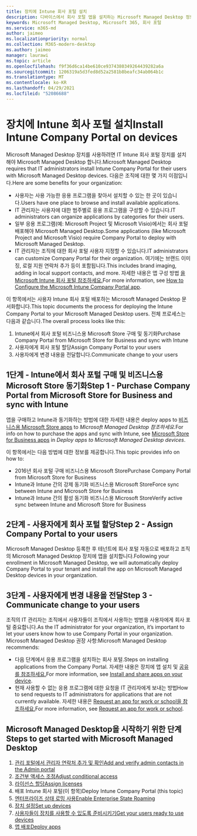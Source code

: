 ```yaml
---
title: 장치에 Intune 회사 포털 설치
description: 디바이스에서 회사 포털 앱을 설치하는 Microsoft Managed Desktop 정보
keywords: Microsoft Managed Desktop, Microsoft 365, 회사 포털
ms.service: m365-md
author: jaimeo
ms.localizationpriority: normal
ms.collection: M365-modern-desktop
ms.author: jaimeo
manager: laurawi
ms.topic: article
ms.openlocfilehash: f9f36d6ca14be610ce9374380349264439282a6a
ms.sourcegitcommit: 1206319a5d3fed8d52a2581b8beafc34ab064b1c
ms.translationtype: MT
ms.contentlocale: ko-KR
ms.lasthandoff: 04/29/2021
ms.locfileid: "52086688"
---
```

# <a name="install-intune-company-portal-on-devices"></a><span data-ttu-id="1b5c8-104">장치에 Intune 회사 포털 설치</span><span class="sxs-lookup"><span data-stu-id="1b5c8-104">Install Intune Company Portal on devices</span></span>

<span data-ttu-id="1b5c8-105">Microsoft Managed Desktop 장치를 사용하려면 IT Intune 회사 포털 장치를 설치해야 Microsoft Managed Desktop 합니다.</span><span class="sxs-lookup"><span data-stu-id="1b5c8-105">Microsoft Managed Desktop requires that IT administrators install Intune Company Portal for their users with Microsoft Managed Desktop devices.</span></span> <span data-ttu-id="1b5c8-106">다음은 조직에 대한 몇 가지 이점입니다.</span><span class="sxs-lookup"><span data-stu-id="1b5c8-106">Here are some benefits for your organization:</span></span>
- <span data-ttu-id="1b5c8-107">사용자는 사용 가능한 응용 프로그램을 찾아서 설치할 수 있는 한 곳이 있습니다.</span><span class="sxs-lookup"><span data-stu-id="1b5c8-107">Users have one place to browse and install available applications.</span></span> 
- <span data-ttu-id="1b5c8-108">IT 관리자는 사용자에 대한 범주별로 응용 프로그램을 구성할 수 있습니다.</span><span class="sxs-lookup"><span data-stu-id="1b5c8-108">IT administrators can organize applications by categories for their users.</span></span>  
- <span data-ttu-id="1b5c8-109">일부 응용 프로그램(예: Microsoft Project 및 Microsoft Visio)에서는 회사 포털 배포해야 Microsoft Managed Desktop.</span><span class="sxs-lookup"><span data-stu-id="1b5c8-109">Some applications (like Microsoft Project and Microsoft Visio) require Company Portal to deploy with Microsoft Managed Desktop.</span></span>
- <span data-ttu-id="1b5c8-110">IT 관리자는 조직에 대한 회사 포털 사용자 지정할 수 있습니다.</span><span class="sxs-lookup"><span data-stu-id="1b5c8-110">IT administrators can customize Company Portal for their organization.</span></span> <span data-ttu-id="1b5c8-111">여기에는 브랜드 이미징, 로컬 지원 연락처 추가 등이 포함됩니다.</span><span class="sxs-lookup"><span data-stu-id="1b5c8-111">This includes brand imaging, adding in local support contacts, and more.</span></span> <span data-ttu-id="1b5c8-112">자세한 내용은 앱 구성 방법 [을 Microsoft Intune 회사 포털 참조하세요.](/intune/company-portal-app)</span><span class="sxs-lookup"><span data-stu-id="1b5c8-112">For more information, see [How to Configure the Microsoft Intune Company Portal app](/intune/company-portal-app).</span></span>   

<span data-ttu-id="1b5c8-113">이 항목에서는 사용자 Intune 회사 포털 배포하는 Microsoft Managed Desktop 문서화합니다.</span><span class="sxs-lookup"><span data-stu-id="1b5c8-113">This topic documents the process for deploying the Intune Company Portal to your Microsoft Managed Desktop users.</span></span> <span data-ttu-id="1b5c8-114">전체 프로세스는 다음과 같습니다.</span><span class="sxs-lookup"><span data-stu-id="1b5c8-114">The overall process looks like this:</span></span>
1. <span data-ttu-id="1b5c8-115">Intune에서 회사 포털 비즈니스용 Microsoft Store 구매 및 동기화</span><span class="sxs-lookup"><span data-stu-id="1b5c8-115">Purchase Company Portal from Microsoft Store for Business and sync with Intune</span></span>
2. <span data-ttu-id="1b5c8-116">사용자에게 회사 포털 할당</span><span class="sxs-lookup"><span data-stu-id="1b5c8-116">Assign Company Portal to your users</span></span>
3. <span data-ttu-id="1b5c8-117">사용자에게 변경 내용을 전달합니다.</span><span class="sxs-lookup"><span data-stu-id="1b5c8-117">Communicate change to your users</span></span>

## <a name="step-1---purchase-company-portal-from-microsoft-store-for-business-and-sync-with-intune"></a><span data-ttu-id="1b5c8-118">1단계 - Intune에서 회사 포털 구매 및 비즈니스용 Microsoft Store 동기화</span><span class="sxs-lookup"><span data-stu-id="1b5c8-118">Step 1 - Purchase Company Portal from Microsoft Store for Business and sync with Intune</span></span>
<span data-ttu-id="1b5c8-119">앱을 구매하고 Intune과 동기화하는 방법에 대한 자세한 내용은 deploy apps to [비즈니스용 Microsoft Store apps](deploy-apps.md#msfb-apps) to *Microsoft Managed Desktop 참조하세요.*</span><span class="sxs-lookup"><span data-stu-id="1b5c8-119">For info on how to purchase the apps and sync with Intune, see [Microsoft Store for Business apps](deploy-apps.md#msfb-apps) in *Deploy apps to Microsoft Managed Desktop devices*.</span></span>

<span data-ttu-id="1b5c8-120">이 항목에서는 다음 방법에 대한 정보를 제공합니다.</span><span class="sxs-lookup"><span data-stu-id="1b5c8-120">This topic provides info on how to:</span></span> 
- <span data-ttu-id="1b5c8-121">2016년 회사 포털 구매 비즈니스용 Microsoft Store</span><span class="sxs-lookup"><span data-stu-id="1b5c8-121">Purchase Company Portal from Microsoft Store for Business</span></span> 
- <span data-ttu-id="1b5c8-122">Intune과 Intune 간의 강제 동기화 비즈니스용 Microsoft Store</span><span class="sxs-lookup"><span data-stu-id="1b5c8-122">Force sync between Intune and Microsoft Store for Business</span></span>
- <span data-ttu-id="1b5c8-123">Intune과 Intune 간의 활성 동기화 비즈니스용 Microsoft Store</span><span class="sxs-lookup"><span data-stu-id="1b5c8-123">Verify active sync between Intune and Microsoft Store for Business</span></span> 

## <a name="step-2---assign-company-portal-to-your-users"></a><span data-ttu-id="1b5c8-124">2단계 - 사용자에게 회사 포털 할당</span><span class="sxs-lookup"><span data-stu-id="1b5c8-124">Step 2 - Assign Company Portal to your users</span></span>
<span data-ttu-id="1b5c8-125">Microsoft Managed Desktop 등록한 후 테넌트에 회사 포털 자동으로 배포하고 조직의 Microsoft Managed Desktop 장치에 앱을 설치합니다.</span><span class="sxs-lookup"><span data-stu-id="1b5c8-125">Following your enrollment in Microsoft Managed Desktop, we will automatically deploy Company Portal to your tenant and install the app on Microsoft Managed Desktop devices in your organization.</span></span>

## <a name="step-3---communicate-change-to-your-users"></a><span data-ttu-id="1b5c8-126">3단계 - 사용자에게 변경 내용을 전달</span><span class="sxs-lookup"><span data-stu-id="1b5c8-126">Step 3 - Communicate change to your users</span></span>
<span data-ttu-id="1b5c8-127">조직의 IT 관리자는 조직에서 사용자들이 조직에서 사용하는 방법을 사용자에게 회사 포털 중요합니다.</span><span class="sxs-lookup"><span data-stu-id="1b5c8-127">As the IT administrator for your organization, it’s important to let your users know how to use Company Portal in your organization.</span></span> <span data-ttu-id="1b5c8-128">Microsoft Managed Desktop 권장 사항:</span><span class="sxs-lookup"><span data-stu-id="1b5c8-128">Microsoft Managed Desktop recommends:</span></span>
- <span data-ttu-id="1b5c8-129">다음 단계에서 응용 프로그램을 설치하는 회사 포털.</span><span class="sxs-lookup"><span data-stu-id="1b5c8-129">Steps on installing applications from the Company Portal.</span></span> <span data-ttu-id="1b5c8-130">자세한 내용은 장치에 앱 설치 및 [공유를 참조하세요.](/intune-user-help/install-apps-cpapp-windows)</span><span class="sxs-lookup"><span data-stu-id="1b5c8-130">For more information, see [Install and share apps on your device](/intune-user-help/install-apps-cpapp-windows).</span></span>
- <span data-ttu-id="1b5c8-131">현재 사용할 수 없는 응용 프로그램에 대한 요청을 IT 관리자에게 보내는 방법</span><span class="sxs-lookup"><span data-stu-id="1b5c8-131">How to send requests to IT administrators for applications that are not currently available.</span></span> <span data-ttu-id="1b5c8-132">자세한 내용은 [Request an app for work or school을 참조하세요.](/intune-user-help/install-apps-cpapp-windows#request-an-app-for-work-or-school)</span><span class="sxs-lookup"><span data-stu-id="1b5c8-132">For more information, see [Request an app for work or school](/intune-user-help/install-apps-cpapp-windows#request-an-app-for-work-or-school).</span></span>  

## <a name="steps-to-get-started-with-microsoft-managed-desktop"></a><span data-ttu-id="1b5c8-133">Microsoft Managed Desktop을 시작하기 위한 단계</span><span class="sxs-lookup"><span data-stu-id="1b5c8-133">Steps to get started with Microsoft Managed Desktop</span></span>

1. [<span data-ttu-id="1b5c8-134">관리 포털에서 관리자 연락처 추가 및 확인</span><span class="sxs-lookup"><span data-stu-id="1b5c8-134">Add and verify admin contacts in the Admin portal</span></span>](add-admin-contacts.md)
2. [<span data-ttu-id="1b5c8-135">조건부 액세스 조정</span><span class="sxs-lookup"><span data-stu-id="1b5c8-135">Adjust conditional access</span></span>](conditional-access.md)
3. [<span data-ttu-id="1b5c8-136">라이선스 할당</span><span class="sxs-lookup"><span data-stu-id="1b5c8-136">Assign licenses</span></span>](assign-licenses.md)
4. <span data-ttu-id="1b5c8-137">배포 Intune 회사 포털(이 항목)</span><span class="sxs-lookup"><span data-stu-id="1b5c8-137">Deploy Intune Company Portal (this topic)</span></span>
5. [<span data-ttu-id="1b5c8-138">엔터프라이즈 상태 로밍 사용</span><span class="sxs-lookup"><span data-stu-id="1b5c8-138">Enable Enterprise State Roaming</span></span>](enterprise-state-roaming.md)
6. [<span data-ttu-id="1b5c8-139">장치 설정</span><span class="sxs-lookup"><span data-stu-id="1b5c8-139">Set up devices</span></span>](set-up-devices.md)
7. [<span data-ttu-id="1b5c8-140">사용자들이 장치를 사용할 수 있도록 준비시키기</span><span class="sxs-lookup"><span data-stu-id="1b5c8-140">Get your users ready to use devices</span></span>](get-started-devices.md)
8. [<span data-ttu-id="1b5c8-141">앱 배포</span><span class="sxs-lookup"><span data-stu-id="1b5c8-141">Deploy apps</span></span>](deploy-apps.md)
